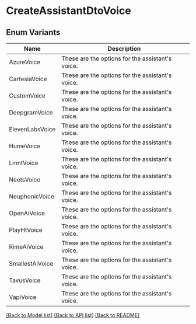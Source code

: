 # CreateAssistantDtoVoice

## Enum Variants

| Name | Description |
|---- | -----|
| AzureVoice | These are the options for the assistant&#39;s voice. |
| CartesiaVoice | These are the options for the assistant&#39;s voice. |
| CustomVoice | These are the options for the assistant&#39;s voice. |
| DeepgramVoice | These are the options for the assistant&#39;s voice. |
| ElevenLabsVoice | These are the options for the assistant&#39;s voice. |
| HumeVoice | These are the options for the assistant&#39;s voice. |
| LmntVoice | These are the options for the assistant&#39;s voice. |
| NeetsVoice | These are the options for the assistant&#39;s voice. |
| NeuphonicVoice | These are the options for the assistant&#39;s voice. |
| OpenAiVoice | These are the options for the assistant&#39;s voice. |
| PlayHtVoice | These are the options for the assistant&#39;s voice. |
| RimeAiVoice | These are the options for the assistant&#39;s voice. |
| SmallestAiVoice | These are the options for the assistant&#39;s voice. |
| TavusVoice | These are the options for the assistant&#39;s voice. |
| VapiVoice | These are the options for the assistant&#39;s voice. |

[[Back to Model list]](../README.md#documentation-for-models) [[Back to API list]](../README.md#documentation-for-api-endpoints) [[Back to README]](../README.md)


